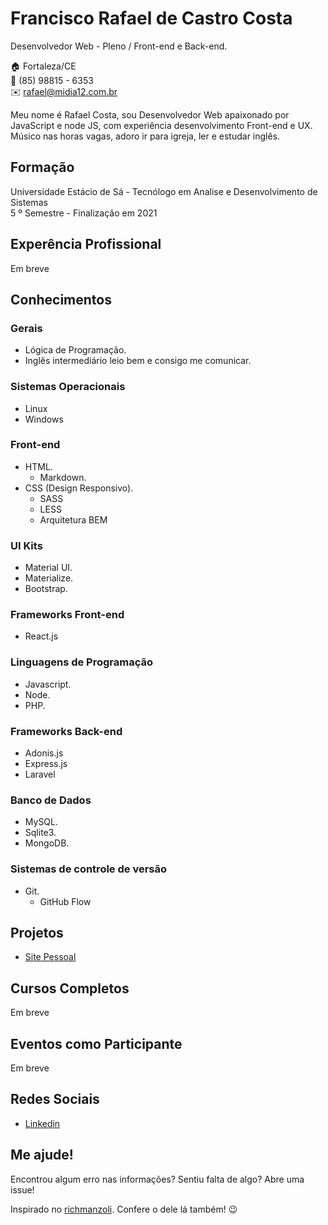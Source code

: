 # Francisco Rafael de Castro Costa
Desenvolvedor Web - Pleno / Front-end e Back-end.

:house:    Fortaleza/CE <br>
:iphone:   (85) 98815 - 6353 <br>
:envelope:  rafael@midia12.com.br

Meu nome é Rafael Costa, sou Desenvolvedor Web apaixonado por JavaScript e node JS, com experiência desenvolvimento Front-end e UX. Músico nas horas vagas, adoro ir para igreja, ler e estudar inglês.

## Formação

Universidade Estácio de Sá - Tecnólogo em Analise e Desenvolvimento de Sistemas <br>
5 º Semestre - Finalização em 2021

<!-- [_Clique aqui para ver as disciplinas do curso._](DISCIPLINAS.md#tecnólogo-em-análise-e-desenvolvimento-de-sistemas) -->

## Experência Profissional

Em breve
<!-- * (2017 -  Atual) <br>
**IFRN - Campus Natal Central** -
Estagiário na Diretoria de Pesquisa e Extensão do Campus (DIPEQ).
  * Colaborar no desenvolvimento do projeto que monitora a evasão escolar do Campus.
  * Corrigir bugs no projeto e desenvolver novas funcionalidades.


* (2015 -  2016) <br>
**Prefeitura de São Gonçalo do Amarante** -
Estagiário na Subsecretaria de Tecnologia da Informação e Ciência (SETIC).
  * Colaborar no desenvolvimento dos projetos da Prefeitura.
  * Corrigir pequenos bugs no Front-end e no Back-end.


* (2013 -  2015) <br>
**IFRN - Campus São Gonçalo do Amarante** -
Monitor na disciplina de Algoritmo e Programação de Computadores (Estruturada e Orientada a Objetos).
  * Ser responsável pelo laboratório utilizado pelos alunos.
  * Solucionar dúvidas referentes as disciplinas. -->

## Conhecimentos

### Gerais
* Lógica de Programação.
* Inglês intermediário leio bem e consigo me comunicar.

### Sistemas Operacionais
* Linux
* Windows

### Front-end
* HTML.
  * Markdown.
* CSS (Design Responsivo).
  * SASS
  * LESS
  * Arquitetura BEM

### UI Kits
* Material UI.
* Materialize.
* Bootstrap.

### Frameworks Front-end
* React.js

### Linguagens de Programação
* Javascript.
* Node.
* PHP.

### Frameworks Back-end
* Adonis.js
* Express.js
* Laravel

### Banco de Dados
* MySQL.
* Sqlite3.
* MongoDB.

### Sistemas de controle de versão
* Git.
  * GitHub Flow

## Projetos
* [Site Pessoal](https://www.midia12.com.br/)

## Cursos Completos

Em breve
<!-- * Curso Git e Github para iniciantes (Udemy / [Certificado](#))
* Curso Desenvolviento de Sistemas - Students To Business (S2B) (Microsoft / [Certificado](#)) -->

## Eventos como Participante

Em breve
<!-- * Campus Party Natal ( [Certificado](certificados/cpnatal.pdf) )
* Code Girl - 5ª Edição ( [Certificado](certificados/code-girl-5.pdf) )
* VII WTADS ( [Certificado](certificados/vii-workshop-tads.pdf) )
* I EXPOTEC - IFRN/CM ( [Certificado](certificados/expotecifrncm-2017.pdf) )
* 2nd French-Brazilian School on Big Data and Smart Cities ( [Certificado](certificados/smart-cities.pdf) )
* I Workshop do Nucleo Avançado de Inovação Tecnológica (NAVI) ( [Certificado](certificados/workshop-navi.pdf) )
* Code Girl - 2ª Edição ( [Certificado](certificados/code-girl-2.pdf) )
* IX CONNEPI - Congresso Norte Nordeste de Pesquisa e Inovação (2014) ( [Certificado](certificados/connepi-2014.pdf) / [Mostra Tecnológica](certificados/mostra-tecnologica.pdf) )
* OBR - Olimpíada Brasileira de Robótica (2014) ( [Certificado](certificados/obr-2014.pdf) / [Honra Ao Mérito](certificados/obr-honra-ao-merito.pdf) ) -->

<!-- ## Eventos como Organizador
* 2nd French-Brazilian School on Big Data and Smart Cities ( [Certificado](certificados/smart-cities-organization.pdf) ) -->

## Redes Sociais
*  [Linkedin](https://www.linkedin.com/in/rcostaweb/)
<!-- *  [Facebook](https://www.facebook.com/david.allysson.9)
*  [Twitter](https://twitter.com/DaviDAllysson) -->

<!-- ## Informações Adicionais
* Premiado com a medalha de mérito da Olimpíada Brasileira de Robótica (OBR) – Modalidade Teórica (2014). -->

## Me ajude!
Encontrou algum erro nas informações? Sentiu falta de algo? Abre uma issue! <br>

Inspirado no [richmanzoli](https://github.com/costaceta/curriculum/issues). Confere o dele lá também! :wink:
